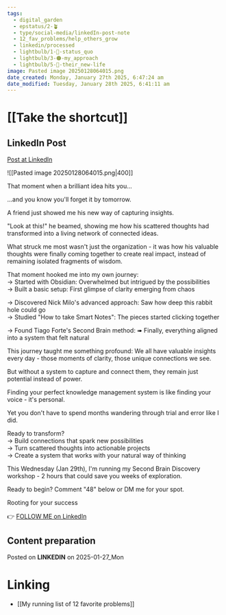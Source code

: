 ```yaml
---
tags:
  - digital_garden
  - epstatus/2-🪴
  - type/social-media/linkedIn-post-note
  - 12_fav_problems/help_others_grow
  - linkedin/processed
  - lightbulb/1-🔴-status_quo
  - lightbulb/3-🟠-my_approach
  - lightbulb/5-🔵-their_new-life
image: Pasted image 20250128064015.png
date_created: Monday, January 27th 2025, 6:47:24 am
date_modified: Tuesday, January 28th 2025, 6:41:11 am
---
```

# [[Take the shortcut]]
## LinkedIn Post
[Post at LinkedIn](https://www.linkedin.com/posts/sebastiankamilli_that-moment-when-a-brilliant-idea-hits-you-activity-7289537573364858880-1OLP?utm_source=share&utm_medium=member_desktop)

![[Pasted image 20250128064015.png|400]]

That moment when a brilliant idea hits you...

...and you know you'll forget it by tomorrow.

A friend just showed me his new way of capturing insights.  

"Look at this!" he beamed, showing me how his scattered thoughts had transformed into a living network of connected ideas. 

What struck me most wasn't just the organization - it was how his valuable thoughts were finally coming together to create real impact, instead of remaining isolated fragments of wisdom.

That moment hooked me into my own journey:  
→ Started with Obsidian: Overwhelmed but intrigued by the possibilities  
→ Built a basic setup: First glimpse of clarity emerging from chaos  

→ Discovered Nick Milo's advanced approach: Saw how deep this rabbit hole could go  
→ Studied "How to take Smart Notes": The pieces started clicking together  

→ Found Tiago Forte's Second Brain method: 
➠ Finally, everything aligned into a system that felt natural

This journey taught me something profound:
We all have valuable insights every day - those moments of clarity, 
those unique connections we see. 

But without a system to capture and connect them, 
they remain just potential instead of power.

Finding your perfect knowledge management system is like finding your voice - it's personal. 

Yet you don't have to spend months wandering through trial and error like I did.

Ready to transform?  
→ Build connections that spark new possibilities  
→ Turn scattered thoughts into actionable projects  
→ Create a system that works with your natural way of thinking  

This Wednesday (Jan 29th), I'm running my Second Brain Discovery workshop - 2 hours that could save you weeks of exploration. 

Ready to begin? Comment "48" below or DM me for your spot.

Rooting for your success

👉 [FOLLOW ME on LinkedIn](https://www.linkedin.com/comm/mynetwork/discovery-see-all?usecase=PEOPLE_FOLLOWS&followMember=sebastiankamilli)

## Content preparation

Posted on **LINKEDIN** on 2025-01-27_Mon
# Linking
+ [[My running list of 12 favorite problems]]